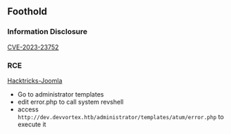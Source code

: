 ## Foothold

### Information Disclosure
[CVE-2023-23752](https://github.com/Acceis/exploit-CVE-2023-23752) 

### RCE
[Hacktricks-Joomla](https://book.hacktricks.xyz/network-services-pentesting/pentesting-web/joomla#rce)
- Go to administrator templates
- edit error.php to call system revshell
- access `http://dev.devvortex.htb/administrator/templates/atum/error.php` to execute it 